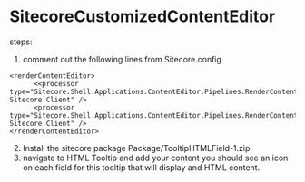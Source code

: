# SitecoreCustomizedContentEditor
steps:
1) comment out the following lines from Sitecore.config
```
<renderContentEditor>
      <<processor type="Sitecore.Shell.Applications.ContentEditor.Pipelines.RenderContentEditor.RenderSkinedContentEditor, Sitecore.Client" />
      <processor type="Sitecore.Shell.Applications.ContentEditor.Pipelines.RenderContentEditor.RenderStandardContentEditor, Sitecore.Client" />
</renderContentEditor>
```
2) Install the sitecore package Package/TooltipHTMLField-1.zip
3) navigate to HTML Tooltip and add your content you should see an icon on each field for this tooltip that will display and HTML content.
